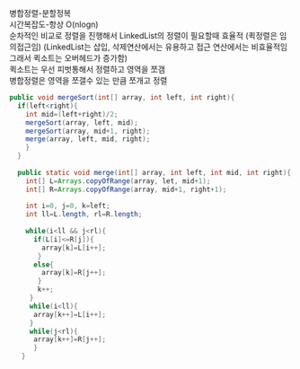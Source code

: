 병합정렬-분할정복    
시간복잡도-항상 O(nlogn)   
순차적인 비교로 정렬을 진행해서 LinkedList의 정렬이 필요할때 효율적 (퀵정렬은 임의접근임) 
(LinkedList는 삽입, 삭제연산에서는 유용하고 접근 연산에서는 비효율적임 그래서 퀵소트는 오버헤드가 증가함)   
퀵소트는 우선 피벗통해서 정렬하고 영역을 쪼갬   
병합정렬은 영역을 쪼갤수 있는 만큼 쪼개고 정렬    
```java
public void mergeSort(int[] array, int left, int right){
  if(left<right){
    int mid=(left+right)/2;
    mergeSort(array, left, mid);
    mergeSort(array, mid+1, right);
    merge(array, left, mid, right);
    }
  }
  
  public static void merge(int[] array, int left, int mid, int right){
    int[] L=Arrays.copyOfRange(array, let, mid+1);
    int[] R=Arrays.copyOfRange(array, mid+1, right+1);
    
    int i=0, j=0, k=left;
    int ll=L.length, rl=R.length;
    
    while(i<ll && j<rl){
      if(L[i]<=R[j]){
        array[k]=L[i++];
       }
      else{
        array[k]=R[j++];
       }
       k++;
     }
     while(i<ll){
      array[k++]=L[i++];
     }
     while(j<rl){
      array[k++]=R[j++];
      }
   }
   
        

